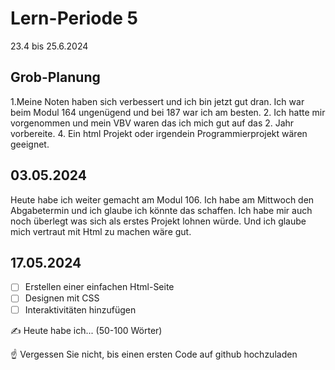 # Lern-Periode 5

23.4 bis 25.6.2024

## Grob-Planung

1.Meine Noten haben sich verbessert und ich bin jetzt gut dran. Ich war beim Modul 164 ungenügend und bei 187 war ich am besten. 
2. Ich hatte mir vorgenommen und mein VBV waren das ich mich gut auf das 2. Jahr vorbereite.
4. Ein html Projekt oder irgendein Programmierprojekt wären geeignet.

## 03.05.2024

Heute habe ich weiter gemacht am Modul 106. Ich habe am Mittwoch den Abgabetermin und ich glaube ich könnte das schaffen. Ich habe mir auch noch überlegt was sich als erstes
Projekt lohnen würde. Und ich glaube mich vertraut mit Html zu machen wäre gut.

## 17.05.2024

- [ ] Erstellen einer einfachen Html-Seite
- [ ] Designen mit CSS
- [ ] Interaktivitäten hinzufügen

✍️ Heute habe ich... (50-100 Wörter)

☝️ Vergessen Sie nicht, bis einen ersten Code auf github hochzuladen

